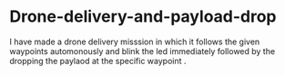 # Drone-delivery-and-payload-drop
I have made a drone delivery misssion in which it  follows the given waypoints automonously and blink the led immediately followed by the dropping the paylaod at the specific waypoint .

